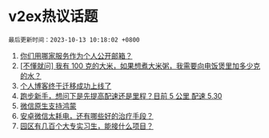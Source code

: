 # v2ex热议话题

`最后更新时间：2023-10-13 10:18:02 +0800`

1. [你们用哪家服务作为个人公开邮箱？](https://www.v2ex.com/t/981256)
1. [[不懂就问] 我有 100 克的大米，如果想煮大米粥，我需要向电饭煲里加多少克的水？](https://www.v2ex.com/t/981333)
1. [个人博客终于迁移成功上线了](https://www.v2ex.com/t/981227)
1. [跑步新手，想问下是先提高配速还是里程？目前 5 公里 配速 5.30](https://www.v2ex.com/t/981237)
1. [微信原生支持鸿蒙](https://www.v2ex.com/t/981233)
1. [安卓微信太耗电，还有哪些好的治疗手段？](https://www.v2ex.com/t/981225)
1. [园区有几百个大专实习生，能接什么项目？](https://www.v2ex.com/t/981379)


